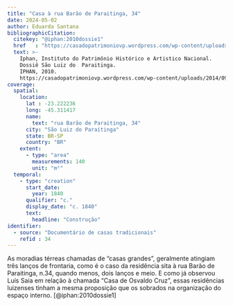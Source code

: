 ```yaml
---
title: "Casa à rua Barão de Paraitinga, 34"
date: 2024-05-02
author: Eduarda Santana
bibliographicCitation:
  citekey: "@iphan:2010dossie1"
  href   : "https://casadopatrimoniovp.wordpress.com/wp-content/uploads/2014/09/dossie-sc3a3o-luiz-do-paraitinga-iphan.pdf"
  text: >-
    Iphan, Instituto do Patrimônio Histórico e Artistico Nacional.
    Dossiê São Luiz do  Paraitinga.
    IPHAN, 2010.
    https://casadopatrimoniovp.wordpress.com/wp-content/uploads/2014/09/dossie-sc3a3o-luiz-do-paraitinga-iphan.pdf.
coverage:
  spatial:
    location:
      lat : -23.222236
      long: -45.311417
      name: 
        text: "rua Barão de Paraitinga, 34"
      city: "São Luiz do Paraitinga"
      state: BR-SP
      country: "BR"
    extent:
      - type: "area"
        measurements: 140
        unit: "m²"
  temporal:
    - type: "creation"
      start_date:
        year: 1840
      qualifier: "c."
      display_date: "c. 1840"
      text:
        headline: "Construção"
identifier:
  - source: "Documentário de casas tradicionais"
    refid : 34
---
```


As moradias térreas chamadas de “casas grandes”, geralmente atingiam três lanços de frontaria, como é o caso da residência sita à rua Barão de Paraitinga, n.34, quando menos, dois lanços e meio. E como já observou Luís Saia em relação à chamada “Casa de Osvaldo Cruz”, essas residências luizenses tinham a mesma proposição que os sobrados na organização do espaço interno. [@iphan:2010dossie1]
